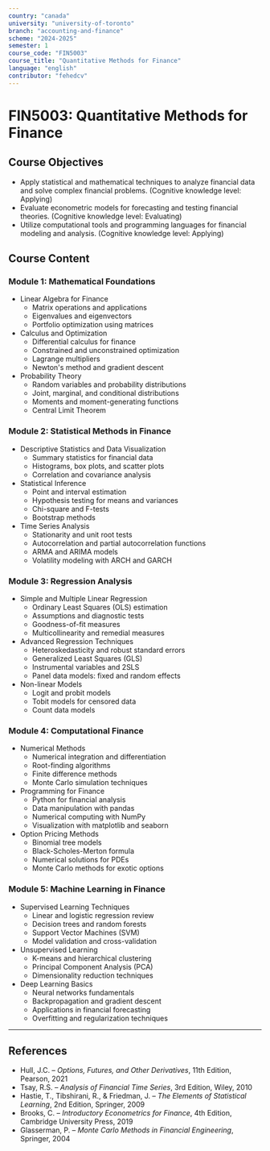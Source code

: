```yaml
---
country: "canada"
university: "university-of-toronto"
branch: "accounting-and-finance"
scheme: "2024-2025"
semester: 1
course_code: "FIN5003"
course_title: "Quantitative Methods for Finance"
language: "english"
contributor: "fehedcv"
---
```

# FIN5003: Quantitative Methods for Finance

## Course Objectives
* Apply statistical and mathematical techniques to analyze financial data and solve complex financial problems. (Cognitive knowledge level: Applying)
* Evaluate econometric models for forecasting and testing financial theories. (Cognitive knowledge level: Evaluating)
* Utilize computational tools and programming languages for financial modeling and analysis. (Cognitive knowledge level: Applying)

## Course Content

### Module 1: Mathematical Foundations
* Linear Algebra for Finance
  - Matrix operations and applications
  - Eigenvalues and eigenvectors
  - Portfolio optimization using matrices
* Calculus and Optimization
  - Differential calculus for finance
  - Constrained and unconstrained optimization
  - Lagrange multipliers
  - Newton's method and gradient descent
* Probability Theory
  - Random variables and probability distributions
  - Joint, marginal, and conditional distributions
  - Moments and moment-generating functions
  - Central Limit Theorem

### Module 2: Statistical Methods in Finance
* Descriptive Statistics and Data Visualization
  - Summary statistics for financial data
  - Histograms, box plots, and scatter plots
  - Correlation and covariance analysis
* Statistical Inference
  - Point and interval estimation
  - Hypothesis testing for means and variances
  - Chi-square and F-tests
  - Bootstrap methods
* Time Series Analysis
  - Stationarity and unit root tests
  - Autocorrelation and partial autocorrelation functions
  - ARMA and ARIMA models
  - Volatility modeling with ARCH and GARCH

### Module 3: Regression Analysis
* Simple and Multiple Linear Regression
  - Ordinary Least Squares (OLS) estimation
  - Assumptions and diagnostic tests
  - Goodness-of-fit measures
  - Multicollinearity and remedial measures
* Advanced Regression Techniques
  - Heteroskedasticity and robust standard errors
  - Generalized Least Squares (GLS)
  - Instrumental variables and 2SLS
  - Panel data models: fixed and random effects
* Non-linear Models
  - Logit and probit models
  - Tobit models for censored data
  - Count data models

### Module 4: Computational Finance
* Numerical Methods
  - Numerical integration and differentiation
  - Root-finding algorithms
  - Finite difference methods
  - Monte Carlo simulation techniques
* Programming for Finance
  - Python for financial analysis
  - Data manipulation with pandas
  - Numerical computing with NumPy
  - Visualization with matplotlib and seaborn
* Option Pricing Methods
  - Binomial tree models
  - Black-Scholes-Merton formula
  - Numerical solutions for PDEs
  - Monte Carlo methods for exotic options

### Module 5: Machine Learning in Finance
* Supervised Learning Techniques
  - Linear and logistic regression review
  - Decision trees and random forests
  - Support Vector Machines (SVM)
  - Model validation and cross-validation
* Unsupervised Learning
  - K-means and hierarchical clustering
  - Principal Component Analysis (PCA)
  - Dimensionality reduction techniques
* Deep Learning Basics
  - Neural networks fundamentals
  - Backpropagation and gradient descent
  - Applications in financial forecasting
  - Overfitting and regularization techniques

---

## References
* Hull, J.C. – *Options, Futures, and Other Derivatives*, 11th Edition, Pearson, 2021
* Tsay, R.S. – *Analysis of Financial Time Series*, 3rd Edition, Wiley, 2010
* Hastie, T., Tibshirani, R., & Friedman, J. – *The Elements of Statistical Learning*, 2nd Edition, Springer, 2009
* Brooks, C. – *Introductory Econometrics for Finance*, 4th Edition, Cambridge University Press, 2019
* Glasserman, P. – *Monte Carlo Methods in Financial Engineering*, Springer, 2004